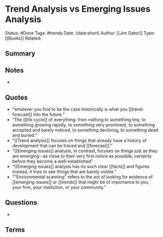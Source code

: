 # Trend Analysis vs Emerging Issues Analysis
Status: #Done
Tags: #trends
Date: {date:short}
Author: [[Jim Dator]]
Type: [[Books]]
Related: <!-- Links to pages not referenced in the content -->

## Summary
<!-- No more than a couple paragraphs summarizing my thoughts -->


## Notes
<!-- The main content of my thoughts really -->
- 

## Quotes
<!-- Notable quotes with reference to their page or location -->
- “whatever you find to be the case historically is what you [[trend-forecast]] into the future.”
- “The [[life cycle]] of everything: from nothing to something tiny, to something growing rapidly, to something very prominent, to something accepted and barely noticed, to something declining, to something dead and buried.”
- “[[Trend analysis]] focuses on things that already have a history of development that can be traced and [[forecast]].”
- “[[Emerging issues]] analysis, in contrast, focuses on things just as they are emerging--as close to their very first notice as possible; certainly before they become a well-established”
- “[[Emerging issues]] analysis has no such clear [[facts]] and figures instead, it tries to see things that are barely visible.”
- “"Environmental scanning" refers to the act of looking for evidence of [[emerging issues]] or [[trends]] that might be of importance to you, your firm, your institution, or your community.”









## Questions
<!-- What remains for you to consider? -->
- 

## Terms
<!-- Links to definition pages -->